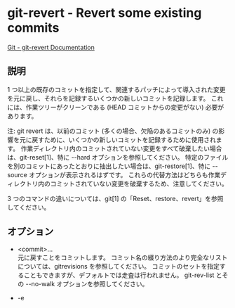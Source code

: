 # git-revert - Revert some existing commits

[Git - git-revert Documentation](https://git-scm.com/docs/git-revert)

## 説明
1 つ以上の既存のコミットを指定して、関連するパッチによって導入された変更を元に戻し、それらを記録するいくつかの新しいコミットを記録します。 これには、作業ツリーがクリーンである (HEAD コミットからの変更がない) 必要があります。

注: git revert は、以前のコミット (多くの場合、欠陥のあるコミットのみ) の影響を元に戻すために、いくつかの新しいコミットを記録するために使用されます。 作業ディレクトリ内のコミットされていない変更をすべて破棄したい場合は、git-reset[1]、特に --hard オプションを参照してください。 特定のファイルを別のコミットにあったとおりに抽出したい場合は、git-restore[1]、特に --source オプションが表示されるはずです。 これらの代替方法はどちらも作業ディレクトリ内のコミットされていない変更を破棄するため、注意してください。

3 つのコマンドの違いについては、git[1] の「Reset、restore、revert」を参照してください。

## オプション

* \<commit>…​  
元に戻すことをコミットします。 コミット名の綴り方法のより完全なリストについては、gitrevisions を参照してください。 コミットのセットを指定することもできますが、デフォルトでは走査は行われません。 git-rev-list とその --no-walk オプションを参照してください。

* -e
